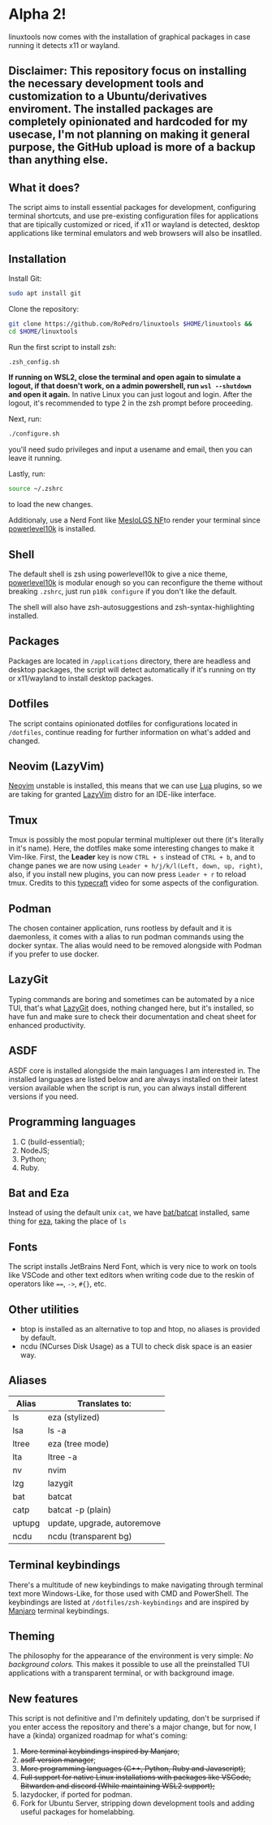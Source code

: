 # Alpha 2!
linuxtools now comes with the installation of graphical packages in case running it detects x11 or wayland.

## Disclaimer: This repository focus on installing the necessary development tools and customization to a Ubuntu/derivatives enviroment. The installed packages are **completely opinionated and hardcoded for my usecase**, I'm not planning on making  it general purpose, the GitHub upload is more of a backup than anything else.

## What it does?
The script aims to install essential packages for development, configuring terminal shortcuts, and use pre-existing configuration files for applications that are tipically customized or riced, if x11 or wayland is detected, desktop applications like terminal emulators and web browsers will also be insatlled.

## Installation
Install Git:
```bash
sudo apt install git
```

Clone the repository:
```bash
git clone https://github.com/RoPedro/linuxtools $HOME/linuxtools &&
cd $HOME/linuxtools
```

Run the first script to install zsh:
```bash
.zsh_config.sh
```

**If running on WSL2, close the terminal and open again to simulate a logout, if that doesn't work, on a admin powershell, run `wsl --shutdown` and open it again.**
In native Linux you can just logout and login.
After the logout, it's recommended to type 2 in the zsh prompt before proceeding.

Next, run:
```bash
./configure.sh
```
you'll need sudo privileges and input a usename and email, then you can leave it running.

Lastly, run:
```bash
source ~/.zshrc
```
to load the new changes.

Additionaly, use a Nerd Font like [MesloLGS NF](https://github.com/romkatv/powerlevel10k/blob/master/font.md)to render your terminal since [powerlevel10k](https://github.com/romkatv/powerlevel10k) is installed.

## Shell
The default shell is zsh using powerlevel10k to give a nice theme, [powerlevel10k](https://github.com/romkatv/powerlevel10k) is modular enough so you can reconfigure the theme without breaking `.zshrc`, just run `p10k configure` if you don't like the default.

The shell will also have zsh-autosuggestions and zsh-syntax-highlighting installed.

## Packages
Packages are located in `/applications` directory, there are headless and desktop packages, the script will detect automatically if it's running on tty or x11/wayland to install desktop packages.

## Dotfiles
The script contains opinionated dotfiles for configurations located in `/dotfiles`, continue reading for further information on what's added and changed.

## Neovim (LazyVim)
[Neovim](https://github.com/neovim/neovim) unstable is installed, this means that we can use [Lua](https://www.lua.org/) plugins, so we are taking for granted [LazyVim](https://github.com/LazyVim/LazyVim) distro for an IDE-like interface.

## Tmux
Tmux is possibly the most popular terminal multiplexer out there (it's literally in it's name). Here, the dotfiles make some interesting changes to make it Vim-like. First, the **Leader** key is now `CTRL + s` instead of `CTRL + b`, and to change panes we are now using `Leader + h/j/k/l(Left, down, up, right)`, also, if you install new plugins, you can now press `Leader + r` to reload tmux. Credits to this [typecraft](https://youtu.be/H70lULWJeig) video for some aspects of the configuration.

## Podman
The chosen container application, runs rootless by default and it is daemonless, it comes with a alias to run podman commands using the docker syntax. The alias would need to be removed alongside with Podman if you prefer to use docker.

## LazyGit
Typing commands are boring and sometimes can be automated by a nice TUI, that's what [LazyGit](https://github.com/jesseduffield/lazygit) does, nothing changed here, but it's installed, so have fun and make sure to check their documentation and cheat sheet for enhanced productivity.

## ASDF
ASDF core is installed alongside the main languages I am interested in. The installed languages are listed below and are always installed on their latest version available when the script is run, you can always install different versions if you need.

## Programming languages
1. C (build-essential);
2. NodeJS;
3. Python;
4. Ruby.

## Bat and Eza
Instead of using the default unix `cat`, we have [bat/batcat](https://github.com/sharkdp/bat) installed, same thing for [eza](https://github.com/eza-community/eza), taking the place of `ls`

## Fonts
The script installs JetBrains Nerd Font, which is very nice to work on tools like VSCode and other text editors when writing code due to the reskin of operators like `==`, `->`, `#{}`, etc.

## Other utilities
- btop is installed as an alternative to top and htop, no aliases is provided by default.
- ncdu (NCurses Disk Usage) as a TUI to check disk space is an easier way.

## Aliases
| Alias    | Translates to:              |
|----------|-----------------------------|
| ls       | eza (stylized)              |
| lsa      | ls -a                       |
| ltree    | eza (tree mode)             |
| lta      | ltree -a                    |
| nv       | nvim                        |
| lzg      | lazygit                     |
| bat      | batcat                      |
| catp     | batcat -p (plain)           |
| uptupg   | update, upgrade, autoremove |
| ncdu     | ncdu (transparent bg)       |

## Terminal keybindings
There's a multitude of new keybindings to make navigating through terminal text more Windows-Like, for those used with CMD and PowerShell. The keybindings are listed at `/dotfiles/zsh-keybindings` and are inspired by [Manjaro](https://manjaro.org/) terminal keybindings.

## Theming
The philosophy for the appearance of the environment is very simple: *No background colors.* This makes it possible to use all the preinstalled TUI applications with a transparent terminal, or with background image.

## New features
This script is not definitive and I'm definitely updating, don't be surprised if you enter access the repository and there's a major change, but for now, I have a (kinda) organized roadmap for what's coming:

1. ~~More terminal keybindings inspired by Manjaro~~;
2. ~~asdf version manager~~;
3. ~~More programming languages (C++, Python, Ruby and Javascript)~~;
4. ~~Full support for native Linux installations with packages like VSCode, Bitwarden and discord (While maintaining WSL2 support);~~
5. lazydocker, if ported for podman.
6. Fork for Ubuntu Server, stripping down development tools and adding useful packages for homelabbing.
